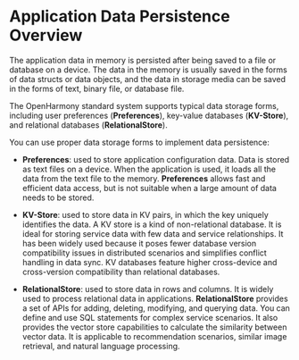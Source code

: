 # Application Data Persistence Overview
<!--Kit: ArkData-->
<!--Subsystem: DistributedDataManager-->
<!--Owner: @baijidong; @yanhuii; @cuile44-->
<!--Designer: @houpengtao1; @widecode; @htt1997-->
<!--Tester: @yippo; @logic42-->
<!--Adviser: @ge-yafang-->


The application data in memory is persisted after being saved to a file or database on a device. The data in the memory is usually saved in the forms of data structs or data objects, and the data in storage media can be saved in the forms of text, binary file, or database file.


The OpenHarmony standard system supports typical data storage forms, including user preferences (**Preferences**), key-value databases (**KV-Store**), and relational databases (**RelationalStore**).


You can use proper data storage forms to implement data persistence:


- **Preferences**: used to store application configuration data. Data is stored as text files on a device. When the application is used, it loads all the data from the text file to the memory. **Preferences** allows fast and efficient data access, but is not suitable when a large amount of data needs to be stored.

- **KV-Store**: used to store data in KV pairs, in which the key uniquely identifies the data. A KV store is a kind of non-relational database. It is ideal for storing service data with few data and service relationships. It has been widely used because it poses fewer database version compatibility issues in distributed scenarios and simplifies conflict handling in data sync. KV databases feature higher cross-device and cross-version compatibility than relational databases.

- **RelationalStore**: used to store data in rows and columns. It is widely used to process relational data in applications. **RelationalStore** provides a set of APIs for adding, deleting, modifying, and querying data. You can define and use SQL statements for complex service scenarios. It also provides the vector store capabilities to calculate the similarity between vector data. It is applicable to recommendation scenarios, similar image retrieval, and natural language processing.
